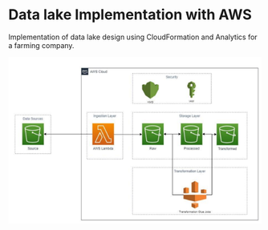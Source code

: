 # Data lake Implementation with AWS
Implementation of data lake design using CloudFormation and Analytics for a farming company.

![](/lake.PNG)
